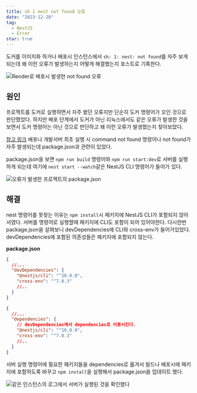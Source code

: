 ```yaml
---
title: sh 1 nest not found 오류
date: "2023-12-28"
tag:
  - NestJS
  - Error
star: true
---
```


도커를 이미지화 하거나 배포시 인스턴스에서 `sh: 1: nest: not found`를 자주 보게 되는데
왜 이런 오류가 발생하는지 어떻게 해결했는지 포스트로 기록한다.

![Render로 배포시 발생한 not found 오류](https://github.com/develop-pix/dump-in-Admin-BE/assets/96982072/bf72345c-c77e-48b3-a173-41d3a702ca19)

<!--end-->

## 원인

프로젝트를 도커로 실행하면서 자주 봤던 오류지만 단순히 도커 명령어가 꼬인 것으로 판단했었다.
하지만 배포 단계에서 도커가 아닌 리눅스에서도 같은 오류가 발생한 것을 보면서 도커 명령어는 아닌 것으로 판단하고 왜 이런 오류가 발생했는지 찾아보았다.

[참고 링크](https://stackoverflow.com/questions/55805275/nest-command-not-found)
배포나 개발서버 최초 실행 시 command not found 명령어나 not found가 자주 발생되는데
package.json과 관련이 있었다.

package.json을 보면 `npm run build` 명령어와 `npm run start:dev`로 서버를 실행하게 되는데
여기에 `nest start --watch`같은 NestJS CLI 명령어가 들어가 있다.

![오류가 발생한 프로젝트의 package.json](https://github.com/develop-pix/dump-in-Admin-BE/assets/96982072/be9c6162-88a3-4b79-adc6-4323e4ea1dae)

## 해결

nest 명령어를 못찾는 이유는 `npm install`시 패키지에 NestJS CLI가 포함되지 않아서였다.
서버를 명령어로 실행할때 패키지에 CLI도 포함이 되어 있어야한다.
다시한번 package.json을 살펴보니 devDependencies에 CLI와 cross-env가 들어가있었다.
devDependencies에 포함된 의존성들은 패키지에 포함되지 않는다.

**package.json**

```json
{
  //...
  "devDependencies": {
    "@nestjs/cli": "^10.0.0",
    "cross-env": "^7.0.3"
    //..
  }
}
```

```json
{
  //...
  "dependencies": {
    // devDependencies에서 dependencies로 이동시킨다.
    "@nestjs/cli": "^10.0.0",
    "cross-env": "^7.0.3"
    //..
  }
}
```

서버 실행 명령어에 필요한 패키지들을 dependencies로 옮겨서 빌드나 배포시에 패키지에 포함하도록 바꾸고
`npm install`을 실행해서 package.json을 업데이트 했다.

![같은 인스턴스의 로그에서 서버가 실행된 것을 확인했다](https://github.com/develop-pix/dump-in-Admin-BE/assets/96982072/2615a0a2-045f-4e3d-88b8-49cef9c9c52a)

